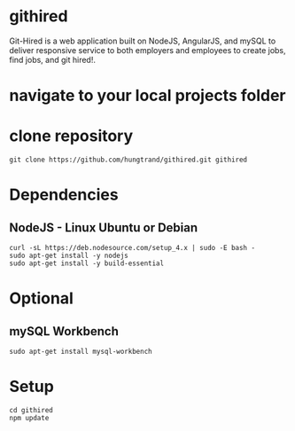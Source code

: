 # githired
Git-Hired is a web application built on NodeJS, AngularJS, and mySQL to deliver responsive service to both employers and employees to create jobs, find jobs, and git hired!.

# navigate to your local projects folder
# clone repository
    git clone https://github.com/hungtrand/githired.git githired

# Dependencies
## NodeJS - Linux Ubuntu or Debian
    curl -sL https://deb.nodesource.com/setup_4.x | sudo -E bash -
    sudo apt-get install -y nodejs
    sudo apt-get install -y build-essential
    
# Optional
## mySQL Workbench
    sudo apt-get install mysql-workbench
    
# Setup
    cd githired
    npm update
